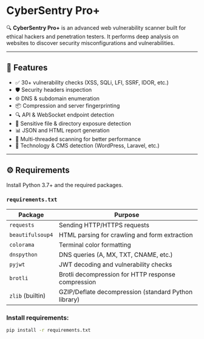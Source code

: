 # CyberSentry Pro+

🔍 **CyberSentry Pro+** is an advanced web vulnerability scanner built for ethical hackers and penetration testers. It performs deep analysis on websites to discover security misconfigurations and vulnerabilities.

---

## 🚀 Features

- ✅ 30+ vulnerability checks (XSS, SQLi, LFI, SSRF, IDOR, etc.)
- 🛡️ Security headers inspection
- 🌐 DNS & subdomain enumeration
- 📦 Compression and server fingerprinting
- 🔍 API & WebSocket endpoint detection
- 📑 Sensitive file & directory exposure detection
- 📊 JSON and HTML report generation
- 🧵 Multi-threaded scanning for better performance
- 🧠 Technology & CMS detection (WordPress, Laravel, etc.)

---

## ⚙️ Requirements

Install Python 3.7+ and the required packages.

### `requirements.txt`

| Package           | Purpose                                                                 |
|-------------------|-------------------------------------------------------------------------|
| `requests`        | Sending HTTP/HTTPS requests                                             |
| `beautifulsoup4`  | HTML parsing for crawling and form extraction                           |
| `colorama`        | Terminal color formatting                                               |
| `dnspython`       | DNS queries (A, MX, TXT, CNAME, etc.)                                   |
| `pyjwt`           | JWT decoding and vulnerability checks                                   |
| `brotli`          | Brotli decompression for HTTP response compression                      |
| `zlib` (builtin)  | GZIP/Deflate decompression (standard Python library)                   |

### Install requirements:

```bash
pip install -r requirements.txt
